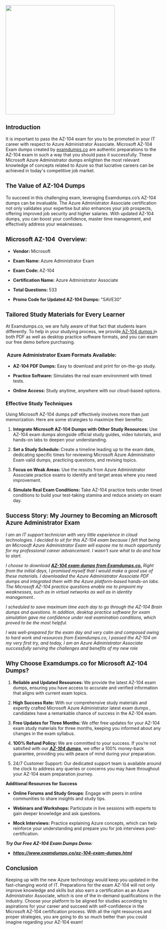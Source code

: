 # <p dir="ltr">&nbsp;</p><p dir="ltr"><img src="https://lh7-rt.googleusercontent.com/docsz/AD_4nXdlB7gvSNbcVmai6IraTlKG805H8c7wubWP4nFaDTlMUBUB7etkl2iLenMjEP1dIonB2H07PALw7tzFeE1hYkrFTXLN9pD2Ox8f6WMinaLcvrUji919ErRsuxea9nRG3Va3pWVK7TQzQRZjUB-U-F4O6fE?key=lJkSDFHBmf3GOn3VfkCIaw" width="351" height="351"></p><h2 dir="ltr"><span style="font-size: 14pt;">Introduction</span></h2><p dir="ltr">It is important to pass the AZ-104 exam for you to be promoted in your IT career with respect to Azure Administrator Associate. Microsoft AZ-104 Exam dumps created by <a href="http://examdumps.co">examdumps.co</a> are authentic preparations to the AZ-104 exam in such a way that you should pass it successfully. These Microsoft Azure Administrator dumps enlighten the most relevant knowledge of concepts related to Azure so that lucrative careers can be achieved in today's competitive job market.</p><h2 dir="ltr"><span style="font-size: 14pt;">The Value of AZ-104 Dumps</span></h2><p dir="ltr">To succeed in this challenging exam, leveraging Examdumps.co&rsquo;s AZ-104 dumps can be invaluable. The Azure Administrator Associate certification not only validates your expertise but also enhances your job prospects, offering improved job security and higher salaries. With updated AZ-104 dumps, you can boost your confidence, master time management, and effectively address your weaknesses.</p><h2 dir="ltr"><span style="font-size: 14pt;">Microsoft AZ-104&nbsp; Overview:</span></h2><ul><li dir="ltr" aria-level="1"><p dir="ltr" role="presentation"><strong>Vendor: </strong>Microsoft</p></li><li dir="ltr" aria-level="1"><p dir="ltr" role="presentation"><strong>Exam Name: </strong>Azure Administrator Exam</p></li><li dir="ltr" aria-level="1"><p dir="ltr" role="presentation"><strong>Exam Code: </strong>AZ-104</p></li><li dir="ltr" aria-level="1"><p dir="ltr" role="presentation"><strong>Certification Name:</strong> Azure Administrator Associate</p></li><li dir="ltr" aria-level="1"><p dir="ltr" role="presentation"><strong>Total Questions: </strong>533</p></li><li dir="ltr" aria-level="1"><p dir="ltr" role="presentation"><strong>Promo Code for Updated AZ-104 Dumps:</strong> "SAVE30"</p></li></ul><h2 dir="ltr"><span style="font-size: 14pt;">Tailored Study Materials for Every Learner</span></h2><p dir="ltr">At Examdumps.co, we are fully aware of that fact that students learn differently. To help in your studying process, we provide<a href="https://www.examdumps.co/azure-administrator-associate-exam-dumps.html"> AZ-104 dumps i</a>n both PDF as well as desktop practice software formats, and you can exam our free demo before purchasing.</p><h3 dir="ltr"><span style="font-size: 12pt;">&nbsp;Azure Administrator Exam Formats Available:</span></h3><ul><li dir="ltr" aria-level="1"><p dir="ltr" role="presentation"><strong>AZ-104 PDF Dumps:</strong> Easy to download and print for on-the-go study.</p></li><li dir="ltr" aria-level="1"><p dir="ltr" role="presentation"><strong>Practice Software: </strong>Simulates the real exam environment with timed tests.</p></li><li dir="ltr" aria-level="1"><p dir="ltr" role="presentation"><strong>Online Access: </strong>Study anytime, anywhere with our cloud-based options.</p></li></ul><h3 dir="ltr"><span style="font-size: 12pt;">Effective Study Techniques</span></h3><p dir="ltr">Using Microsoft AZ-104 dumps pdf effectively involves more than just memorization. Here are some strategies to maximize their benefits:</p><ol><li dir="ltr" aria-level="1"><p dir="ltr" role="presentation"><strong>Integrate Microsoft AZ-104 Dumps with Other Study Resources: </strong>Use AZ-104 exam dumps alongside official study guides, video tutorials, and hands-on labs to deepen your understanding.</p></li><li dir="ltr" aria-level="1"><p dir="ltr" role="presentation"><strong>Set a Study Schedule: </strong>Create a timeline leading up to the exam date, dedicating specific times for reviewing Microsoft Azure Administrator Exam valid dumps, practicing questions, and revising topics.</p></li><li dir="ltr" aria-level="1"><p dir="ltr" role="presentation"><strong>Focus on Weak Areas:</strong> Use the results from Azure Administrator Associate practice exams to identify and target areas where you need improvement.</p></li><li dir="ltr" aria-level="1"><p dir="ltr" role="presentation"><strong>Simulate Real Exam Conditions: </strong>Take AZ-104 practice tests under timed conditions to build your test-taking stamina and reduce anxiety on exam day.</p></li></ol><h2 dir="ltr"><span style="font-size: 14pt;">Success Story: My Journey to Becoming an Microsoft Azure Administrator Exam</span></h2><p dir="ltr"><em>I am an IT support technician with very little experience in cloud technologies. I decided to sit for this AZ-104 exam because I felt that being an Microsoft Azure Administrator Exam will expose me to much opportunity for my professional career advancement. I wasn't sure what to do and how to start.</em></p><p dir="ltr"><em>I choose to download <strong><span style="text-decoration: underline;">AZ-104 exam dumps from Examdumps.co.</span></strong> Right from the initial days, I promised myself that I would make a good use of these materials. I downloaded the Azure Administrator Associate PDF dumps and integrated them with the Azure platform-based hands-on labs. The Microsoft AZ-104 practice questions enable me to pinpoint my weaknesses, such as in virtual networks as well as in identity management..</em></p><p dir="ltr"><em>I scheduled to save maximum time each day to go through the AZ-104 Brain dumps and questions. In addition, desktop practice software for exam simulation gave me confidence under real examination conditions, which proved to be the most helpful.</em></p><p dir="ltr"><em>I was well-prepared for the exam day and very calm and composed owing to hard work and resources from Examdumps.co, I passed the AZ-104 on my very first try, and today, I am an Azure Administrator Associate successfully serving the challenges and benefits of my new role</em></p><h2 dir="ltr"><span style="font-size: 14pt;">Why Choose Examdumps.co for Microsoft AZ-104 Dumps?</span></h2><ol><li dir="ltr" aria-level="1"><p dir="ltr" role="presentation"><strong>Reliable and Updated Resources: </strong>We provide the latest AZ-104 exam dumps, ensuring you have access to accurate and verified information that aligns with current exam topics.</p></li><li dir="ltr" aria-level="1"><p dir="ltr" role="presentation"><strong>High Success Rate: </strong>With our comprehensive study materials and expertly crafted Microsoft Azure Administrator latest exam dumps , candidates have a remarkable chance of success in the AZ-104 exam.</p></li><li dir="ltr" aria-level="1"><p dir="ltr" role="presentation"><strong>Free Updates for Three Months: </strong>We offer free updates for your AZ-104 exam study materials for three months, keeping you informed about any changes in the exam syllabus.</p></li><li dir="ltr" aria-level="1"><p dir="ltr" role="presentation"><strong>100% Refund Policy: </strong>We are committed to your success. If you&rsquo;re not satisfied with our <span style="text-decoration: underline;"><em><strong>AZ-104 dumps</strong></em></span>, we offer a 100% money-back guarantee, providing you with peace of mind during your preparation.</p></li><li dir="ltr" aria-level="1"><p dir="ltr" role="presentation">24/7 Customer Support: Our dedicated support team is available around the clock to address any queries or concerns you may have throughout your AZ-104 exam preparation journey.</p></li></ol><p dir="ltr"><strong>Additional Resources for Success</strong></p><ul><li dir="ltr" aria-level="1"><p dir="ltr" role="presentation"><strong>Online Forums and Study Groups</strong>: Engage with peers in online communities to share insights and study tips.</p></li><li dir="ltr" aria-level="1"><p dir="ltr" role="presentation"><strong>Webinars and Workshops: </strong>Participate in live sessions with experts to gain deeper knowledge and ask questions.</p></li><li dir="ltr" aria-level="1"><p dir="ltr" role="presentation"><strong>Mock Interviews:</strong> Practice explaining Azure concepts, which can help reinforce your understanding and prepare you for job interviews post-certification.</p></li></ul><p><em><strong>Try Our Free AZ-104 Exam Dumps Demo:</strong></em></p><ul style="list-style-type: square;"><li dir="ltr"><em><strong><a href="https://www.examdumps.co/az-104-exam-dumps.html">https://www.examdumps.co/az-104-exam-dumps.html</a>&nbsp;</strong></em></li></ul><h2 dir="ltr"><span style="font-size: 14pt;">Conclusion</span></h2><p dir="ltr">Keeping up with the new Azure technology would keep you updated in the fast-changing world of IT. Preparations for the exam AZ-104 will not only improve knowledge and skills but also earn a certification as an Azure Administrator Associate, which is one of the in-demand qualifications in the industry. Choose your platform to be aligned for studies according to aspirations for your career and succeed with self-confidence in the Microsoft AZ-104 certification process. With all the right resources and proper strategies, you are going to do so much better than you could imagine regarding your AZ-104 exam!</p><p><strong id="docs-internal-guid-6ff437f6-7fff-7221-2177-db5a43bc1037"><br><br><br></strong></p>
